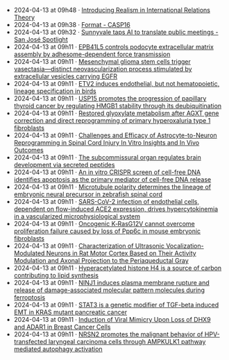 - 2024-04-13 at 09h48 · [Introducing Realism in International Relations Theory](Introducing%20Realism%20in%20International%20Relations%20Theory)
- 2024-04-13 at 09h38 · [Format - CASP16](Format%20-%20CASP16)
- 2024-04-13 at 09h32 · [Sunnyvale taps AI to translate public meetings - San José Spotlight](Sunnyvale%20taps%20AI%20to%20translate%20public%20meetings%20-%20San%20José%20Spotlight)
- 2024-04-13 at 09h11 · [EPB41L5 controls podocyte extracellular matrix assembly by adhesome-dependent force transmission](EPB41L5%20controls%20podocyte%20extracellular%20matrix%20assembly%20by%20adhesome-dependent%20force%20transmission)
- 2024-04-13 at 09h11 · [Mesenchymal glioma stem cells trigger vasectasia—distinct neovascularization process stimulated by extracellular vesicles carrying EGFR](Mesenchymal%20glioma%20stem%20cells%20trigger%20vasectasia—distinct%20neovascularization%20process%20stimulated%20by%20extracellular%20vesicles%20carrying%20EGFR)
- 2024-04-13 at 09h11 · [ETV2 induces endothelial, but not hematopoietic, lineage specification in birds](ETV2%20induces%20endothelial,%20but%20not%20hematopoietic,%20lineage%20specification%20in%20birds)
- 2024-04-13 at 09h11 · [USP15 promotes the progression of papillary thyroid cancer by regulating HMGB1 stability through its deubiquitination](USP15%20promotes%20the%20progression%20of%20papillary%20thyroid%20cancer%20by%20regulating%20HMGB1%20stability%20through%20its%20deubiquitination)
- 2024-04-13 at 09h11 · [Restored glyoxylate metabolism after AGXT gene correction and direct reprogramming of primary hyperoxaluria type 1 fibroblasts](Restored%20glyoxylate%20metabolism%20after%20AGXT%20gene%20correction%20and%20direct%20reprogramming%20of%20primary%20hyperoxaluria%20type%201%20fibroblasts)
- 2024-04-13 at 09h11 · [Challenges and Efficacy of Astrocyte-to-Neuron Reprogramming in Spinal Cord Injury In Vitro Insights and In Vivo Outcomes](Challenges%20and%20Efficacy%20of%20Astrocyte-to-Neuron%20Reprogramming%20in%20Spinal%20Cord%20Injury%20In%20Vitro%20Insights%20and%20In%20Vivo%20Outcomes)
- 2024-04-13 at 09h11 · [The subcommissural organ regulates brain development via secreted peptides](The%20subcommissural%20organ%20regulates%20brain%20development%20via%20secreted%20peptides)
- 2024-04-13 at 09h11 · [An in vitro CRISPR screen of cell-free DNA identifies apoptosis as the primary mediator of cell-free DNA release](An%20in%20vitro%20CRISPR%20screen%20of%20cell-free%20DNA%20identifies%20apoptosis%20as%20the%20primary%20mediator%20of%20cell-free%20DNA%20release)
- 2024-04-13 at 09h11 · [Microtubule polarity determines the lineage of embryonic neural precursor in zebrafish spinal cord](Microtubule%20polarity%20determines%20the%20lineage%20of%20embryonic%20neural%20precursor%20in%20zebrafish%20spinal%20cord)
- 2024-04-13 at 09h11 · [SARS-CoV-2 infection of endothelial cells, dependent on flow-induced ACE2 expression, drives hypercytokinemia in a vascularized microphysiological system](SARS-CoV-2%20infection%20of%20endothelial%20cells,%20dependent%20on%20flow-induced%20ACE2%20expression,%20drives%20hypercytokinemia%20in%20a%20vascularized%20microphysiological%20system)
- 2024-04-13 at 09h11 · [Oncogenic K‐RasG12V cannot overcome proliferation failure caused by loss of Ppp6c in mouse embryonic fibroblasts](Oncogenic%20K‐RasG12V%20cannot%20overcome%20proliferation%20failure%20caused%20by%20loss%20of%20Ppp6c%20in%20mouse%20embryonic%20fibroblasts)
- 2024-04-13 at 09h11 · [Characterization of Ultrasonic Vocalization-Modulated Neurons in Rat Motor Cortex Based on Their Activity Modulation and Axonal Projection to the Periaqueductal Gray](Characterization%20of%20Ultrasonic%20Vocalization-Modulated%20Neurons%20in%20Rat%20Motor%20Cortex%20Based%20on%20Their%20Activity%20Modulation%20and%20Axonal%20Projection%20to%20the%20Periaqueductal%20Gray)
- 2024-04-13 at 09h11 · [Hyperacetylated histone H4 is a source of carbon contributing to lipid synthesis](Hyperacetylated%20histone%20H4%20is%20a%20source%20of%20carbon%20contributing%20to%20lipid%20synthesis)
- 2024-04-13 at 09h11 · [NINJ1 induces plasma membrane rupture and release of damage-associated molecular pattern molecules during ferroptosis](NINJ1%20induces%20plasma%20membrane%20rupture%20and%20release%20of%20damage-associated%20molecular%20pattern%20molecules%20during%20ferroptosis)
- 2024-04-13 at 09h11 · [STAT3 is a genetic modifier of TGF-beta induced EMT in KRAS mutant pancreatic cancer](STAT3%20is%20a%20genetic%20modifier%20of%20TGF-beta%20induced%20EMT%20in%20KRAS%20mutant%20pancreatic%20cancer)
- 2024-04-13 at 09h11 · [Induction of Viral Mimicry Upon Loss of DHX9 and ADAR1 in Breast Cancer Cells](Induction%20of%20Viral%20Mimicry%20Upon%20Loss%20of%20DHX9%20and%20ADAR1%20in%20Breast%20Cancer%20Cells)
- 2024-04-13 at 09h11 · [NRSN2 promotes the malignant behavior of HPV-transfected laryngeal carcinoma cells through AMPKULK1 pathway mediated autophagy activation](NRSN2%20promotes%20the%20malignant%20behavior%20of%20HPV-transfected%20laryngeal%20carcinoma%20cells%20through%20AMPKULK1%20pathway%20mediated%20autophagy%20activation)
